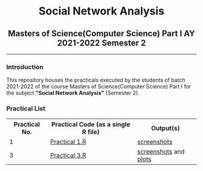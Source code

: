 # <center>Social Network Analysis</center>

## <center>Masters of Science(Computer Science) Part I AY 2021-2022 Semester 2</center>

---

### Introduction

This repository houses the practicals executed by the students of batch 2021-2022 of the course Masters of Science(Computer Science) Part I for the subject **"Social Network Analysis"** (Semester 2).



### Practical List
<table>
    <tr>
        <th>Practical No.</th>
        <th>Practical Code (as a single R file)</th>
        <th>Output(s)</th>
    <tr>
    <tr>
        <td>1</td>
        <td><a href = "src/Practical 1.R">Practical 1.R</a></td>
        <td><a href = "output/screenshots/Practical 1">screenshots</a></td>
    </tr>
    <tr>
        <td>3</td>
        <td><a href = "src/Practical 3.R">Practical 3.R</a></td>
        <td><a href = "output/screenshots/Practical 3">screenshots</a> and <a href = "output/plots/Practical 3">plots</a></td>
    </tr>
</table>